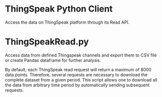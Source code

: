 # ThingSpeak Python Client

Access the data on ThingSpeak platform through its Read API.

# ThingSpeakRead.py
Access data from defined Thingspeak channels and export them to CSV file or create Pandas dataframe for further analysis.

By default, each ThingSpeak read request will return a maximum of 8000 data points. Therefore, several requests are necessary to download the complete dataset from a given period. This script allows one to download all the data from arbitrary time period by automatically sending subsequent requests.
